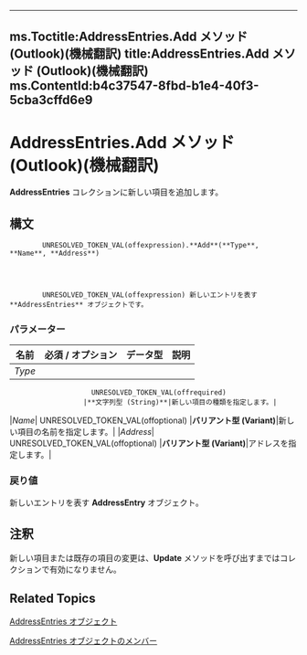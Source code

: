 

---
ms.Toctitle:AddressEntries.Add メソッド (Outlook)(機械翻訳)
title:AddressEntries.Add メソッド (Outlook)(機械翻訳)
ms.ContentId:b4c37547-8fbd-b1e4-40f3-5cba3cffd6e9
---
# AddressEntries.Add メソッド (Outlook)(機械翻訳)




**AddressEntries** コレクションに新しい項目を追加します。

## 構文

            UNRESOLVED_TOKEN_VAL(offexpression).**Add**(**Type**, **Name**, **Address**)




            UNRESOLVED_TOKEN_VAL(offexpression) 新しいエントリを表す **AddressEntries** オブジェクトです。

### パラメーター

|**名前**|**必須 / オプション**|**データ型**|**説明**|
|---|---|---|---|
|*Type*|
                        UNRESOLVED_TOKEN_VAL(offrequired)
                      |**文字列型 (String)**|新しい項目の種類を指定します。|
|*Name*|
                        UNRESOLVED_TOKEN_VAL(offoptional)
                      |**バリアント型 (Variant)**|新しい項目の名前を指定します。|
|*Address*|
                        UNRESOLVED_TOKEN_VAL(offoptional)
                      |**バリアント型 (Variant)**|アドレスを指定します。|



### 戻り値
新しいエントリを表す **AddressEntry** オブジェクト。





## 注釈
新しい項目または既存の項目の変更は、**Update** メソッドを呼び出すまではコレクションで有効になりません。



## Related Topics

[AddressEntries オブジェクト](db91b717-07c6-d1f2-c545-b766ee1f0c6b.md)

[AddressEntries オブジェクトのメンバー](1a38c073-06f9-06ad-4483-21ad59143f14.md)




